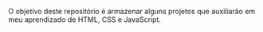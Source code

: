 O objetivo deste repositório é armazenar alguns projetos que auxiliarão em meu aprendizado de HTML, CSS e JavaScript.